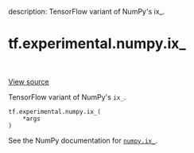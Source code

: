 description: TensorFlow variant of NumPy's ix_.

<div itemscope itemtype="http://developers.google.com/ReferenceObject">
<meta itemprop="name" content="tf.experimental.numpy.ix_" />
<meta itemprop="path" content="Stable" />
</div>

# tf.experimental.numpy.ix_

<!-- Insert buttons and diff -->

<table class="tfo-notebook-buttons tfo-api nocontent" align="left">

</table>

<a target="_blank" class="external" href="/code/stable/tensorflow/python/ops/numpy_ops/np_array_ops.py">View source</a>



TensorFlow variant of NumPy's `ix_`.

<pre class="devsite-click-to-copy prettyprint lang-py tfo-signature-link">
<code>tf.experimental.numpy.ix_(
    *args
)
</code></pre>



<!-- Placeholder for "Used in" -->

See the NumPy documentation for [`numpy.ix_`](https://numpy.org/doc/1.16/reference/generated/numpy.ix_.html).